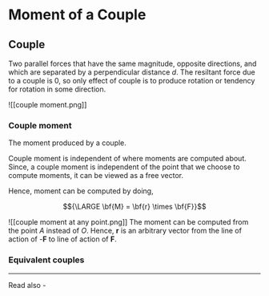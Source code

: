 # Moment of a Couple
## Couple
Two parallel forces that have the same magnitude, opposite directions, and which are separated by a perpendicular distance *d*. The resiltant force due to a couple is 0, so only effect of couple is to produce rotation or tendency for rotation in some direction.

![[couple moment.png]]

### Couple moment
The moment produced by a couple. 

Couple moment is independent of where moments are computed about. Since, a couple moment is independent of the point that we choose to compute moments, it can be viewed as a free vector.

Hence, moment can be computed by doing,

$${\LARGE \bf{M} = \bf{r} \times \bf{F}}$$

![[couple moment at any point.png]]
 The moment can be computed from the point *A* instead of *O*. Hence, **r** is an arbitrary vector from the line of action of -**F** to line of action of **F**.
 
### Equivalent couples




---
Read also - 